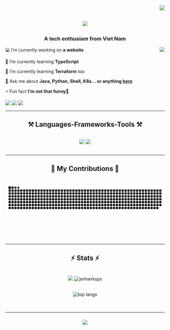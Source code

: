 <img align="right" src="https://visitor-badge.laobi.icu/badge?page_id=anhwrkspx.anhwrkspx" />

<h1 align="center">
    <img src="https://readme-typing-svg.herokuapp.com/?font=Righteous&size=35&center=true&vCenter=true&width=500&height=70&duration=4000&lines=Hello+There!+👋;+I'm+Ngo+Tuan+Anh" />
</h1>
<h3 align="center">A tech enthusiam from Viet Nam</h3>
<img align="right" src="https://encrypted-tbn0.gstatic.com/images?q=tbn:ANd9GcRqdas29w9nPrpAzGAq_50xEHyBiOq9DAMekg&usqp=CAU"/>
<div align="left">
    
 💻 I’m currently working on **a website**

 🌱 I’m currently learning **TypeScript**
 
 🤔 I’m currently learning **Terraform** too
 
 💬 Ask me about **Java, Python, Shell, K8s... or anything <a href="https://github.com/anhwrkspx/anhwrkspx/issues&utextdecoration=none">here</a>**
 
 ⚡ Fun fact **I'm not that funny🤯**
</div>
<div align="left"> 
  <a href="mailto:anhnt.wrkspx@gmail.com">
      <img src="https://img.shields.io/badge/Gmail-333333?style=for-the-badge&logo=gmail&logoColor=red"/></a>
  <a href="https://linkedin.com/in/anhnt-wrkn" target="_blank">
    <img src="https://img.shields.io/badge/LinkedIn-0077B5?style=for-the-badge&logo=linkedin&logoColor=white" target="_blank"/></a>
  <a href="https://anhwrkspx.github.io" target="_blank">
     <img src="https://img.shields.io/badge/Portfolio-FF5722?style=for-the-badge&logo=todoist&logoColor=white" target="_blank" /> <!-- sqlite, safari, google-chrome are other good icon options -->
  </a>
</div>

 <hr/>
 
<h2 align="center">⚒️ Languages-Frameworks-Tools ⚒️</h2>
<br/>
<div align="center">
    <img src="https://skillicons.dev/icons?i=java,python,bash,jenkins,docker,kubernetes,ansible,aws,gcp,selenium,postman" />
    <img src="https://skillicons.dev/icons?i=vscode,github,mongodb,mysql,html,css,tailwind,git" />
    <br>
</div>

<br/>
<hr/>

<div align="center">
  <h2>🐍 My Contributions 🐍</h2>
  <br>
  <img alt="snake eating my contributions" src="https://raw.githubusercontent.com/salesp07/salesp07/output/github-contribution-grid-snake.svg" />
  
  <br/><br/><br/>
</div>

<hr/>

<h2 align="center">⚡ Stats ⚡</h2>
<br>
<div align=center>
  <img width=390 src="https://github-readme-streak-stats.herokuapp.com?user=anhwrkspx&&hide=HTML&langs_count=8&layout=compact&theme=react&border_radius=10&size_weight=0.5&count_weight=0.5&exclude_repo=github-readme-stats&currStreakNum=D280FF">
  <img width=390 src="https://github-readme-stats.vercel.app/api?username=anhwrkspx&show_icons=true&locale=en&hide=HTML&langs_count=8&layout=compact&theme=react&border_radius=10&size_weight=0.5&count_weight=0.5&exclude_repo=github-readme-stats" alt="anhwrkspx" /></p>
 <br/>
  <img width=325 align="center" src="https://github-readme-stats.vercel.app/api/top-langs/?username=anhwrkspx&hide=HTML&langs_count=8&layout=compact&theme=react&border_radius=10&size_weight=0.5&count_weight=0.5&exclude_repo=github-readme-stats" alt="top langs" />
</div>
<br/><br/>
<hr/>

<h3 align="center">
    <img src="https://readme-typing-svg.herokuapp.com/?font=Righteous&size=25&center=true&vCenter=true&width=500&height=70&duration=4000&lines=Thanks+for+visiting!+✌️;+DM+me+on+Linkedin!;I'm+always+ready+:)">
</h3>

<br/>


